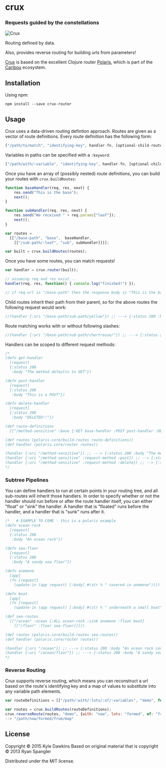 # crux

### Requests guided by the constellations

![Crux](http://www.teara.govt.nz/files/hero-7484-new.jpg)

Routing defined by data.

Also, provides reverse routing for building urls from parameters!

[Crux](https://github.com/quile/crux) is based on the excellent Clojure router
[Polaris](https://github.com/caribou/polaris), which is part of the
[Caribou](http://let-caribou.in) ecosystem.

## Installation

Using npm:

    npm install --save crux-router

## Usage

Crux uses a data-driven routing defintion approach.  Routes are given as a
vector of route definitions.  Every route definition has the following form:

```javascript
["/path/to/match", "identifying-key", handler-fn, [optional-child-routes]]
```

Variables in paths can be specified with a `:keyword`:

```javascript
["/path/with/:variable", "identifying-key", handler-fn, [optional-child-routes]]

```

Once you have an array of (possibly nested) route definitions, you can
build your routes with `crux.buildRoutes`:

```javascript
function baseHandler(req, res, next) {
    res.send("This is the base");
    next();
}

function subHandler(req, res, next) {
    res.send("We received " + req.params["leaf"]);
    next();
}

var routes = 
  [["/base-path", "base",  baseHandler,
    [["/sub-path/:leaf", "sub", subHandler]]]];

var built = crux.buildRoutes(routes);
```

Once you have some routes, you can match requests!

```javascript
var handler = crux.router(built);

// assuming req and res exist...
handler(req, res, function() { console.log("finished!") });

// if req.url is "/base-path" then the response body is "This is the base"
```

Child routes inherit their path from their parent, so for the above routes the
following request would work:

```javascript
//(handler {:uri "/base-path/sub-path/yellow"}) ;; ---> {:status 200 :body "We received yellow"}
```

Route matching works with or without following slashes:

```javascript
//(handler {:uri "/base-path/sub-path/chartreuse/"}) ;; ---> {:status 200 :body "We received chartreuse"}
```

Handlers can be scoped to different request methods:

```javascript
/*
(defn get-handler
  [request]
  {:status 200
   :body "The method defaults to GET"})

(defn post-handler
  [request]
  {:status 200
   :body "This is a POST"})

(defn delete-handler
  [request]
  {:status 200
   :body "DELETED!!"})

(def route-definitions
  [["/method-sensitive" :base {:GET base-handler :POST post-handler :DELETE delete-handler}]])

(def routes (polaris.core/build-routes route-definitions))
(def handler (polaris.core/router routes))

(handler {:uri "/method-sensitive"}) ;; ---> {:status 200 :body "The method defaults to GET"}
(handler {:uri "/method-sensitive" :request-method :post}) ;; --> {:status 200 :body "This is a POST"}
(handler {:uri "/method-sensitive" :request-method :delete}) ;; --> {:status 200 :body "DELETED!!"}
*/
```

### Subtree Pipelines

You can define handlers to run at certain points in your routing tree, and all sub-routes will inherit those
handlers.  In order to specify whether or not the handler should run before or after the route handler itself,
you can either "float" or "sink" the handler.  A handler that is "floated" runs before the handler, and
a handler that is "sunk" runs after it.

```javascript
/*   # EXAMPLE TO COME - this is a polaris example
(defn ocean-rock
  [request]
  {:status 200
   :body "An ocean rock"})

(defn sea-floor
  [request]
  {:status 200
   :body "A sandy sea floor"})

(defn anemone
  [app]
  (fn [request]
    (update-in (app request) [:body] #(str % " covered in anemone"))))

(defn boat
  [app]
  (fn [request]
    (update-in (app request) [:body] #(str % " underneath a small boat"))))

(def sea-routes
  [["/ocean" :ocean {:ALL ocean-rock :sink anemone :float boat}
    [["/floor" :floor sea-floor]]]])

(def routes (polaris.core/build-routes sea-routes))
(def handler (polaris.core/router routes))

(handler {:uri "/ocean"}) ;; ---> {:status 200 :body "An ocean rock covered in anemone underneath a small boat"}
(handler {:uri "/ocean/floor"}) ;; ---> {:status 200 :body "A sandy sea floor covered in anemone underneath a small boat"}
*/
```

### Reverse Routing

Crux supports reverse routing, which means you can reconstruct a url based on
the route's identifying key and a map of values to substitute into any variable
path elements.

```javascript
var routeDefinitions = [["/path/:with/:lots/:of/:variables", "demo", function(){}]];

var routes = crux.buildRoutes(routeDefinitions);
crux.reverseRoute(routes, "demo", {with: "now", lots: "formed", of: "from", variables: "map"});
--> "/path/now/formed/from/map"
```

## License

Copyright © 2015 Kyle Dawkins
Based on original material that is copyright © 2013 Ryan Spangler

Distributed under the MIT license.
